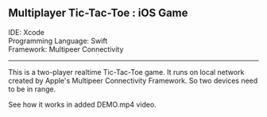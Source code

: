 Multiplayer Tic-Tac-Toe : iOS Game
----------------------------------
IDE: Xcode  
Programming Language: Swift  
Framework: Multipeer Connectivity  

----------------------------------

This is a two-player realtime Tic-Tac-Toe game. It runs on local network created by Apple's Multipeer Connectivity Framework. So two devices need to be in range.  

See how it works in added DEMO.mp4 video.  
